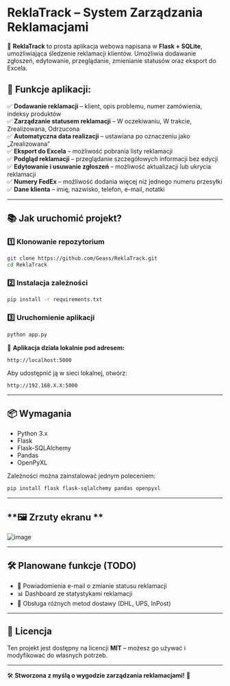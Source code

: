 # **ReklaTrack – System Zarządzania Reklamacjami**

🚀 **ReklaTrack** to prosta aplikacja webowa napisana w **Flask + SQLite**, umożliwiająca śledzenie reklamacji klientów. Umożliwia dodawanie zgłoszeń, edytowanie, przeglądanie, zmienianie statusów oraz eksport do Excela.

## **🔧 Funkcje aplikacji:**

✅ **Dodawanie reklamacji** – klient, opis problemu, numer zamówienia, indeksy produktów  
✅ **Zarządzanie statusem reklamacji** – W oczekiwaniu, W trakcie, Zrealizowana, Odrzucona  
✅ **Automatyczna data realizacji** – ustawiana po oznaczeniu jako „Zrealizowana”  
✅ **Eksport do Excela** – możliwość pobrania listy reklamacji  
✅ **Podgląd reklamacji** – przeglądanie szczegółowych informacji bez edycji  
✅ **Edytowanie i usuwanie zgłoszeń** – możliwość aktualizacji lub ukrycia reklamacji  
✅ **Numery FedEx** – możliwość dodania więcej niż jednego numeru przesyłki  
✅ **Dane klienta** – imię, nazwisko, telefon, e-mail, notatki  

---

## **📚 Jak uruchomić projekt?**

### **1️⃣ Klonowanie repozytorium**
```bash
git clone https://github.com/Geass/ReklaTrack.git
cd ReklaTrack
```

### **2️⃣ Instalacja zależności**
```bash
pip install -r requirements.txt
```

### **3️⃣ Uruchomienie aplikacji**
```bash
python app.py
```
📄 **Aplikacja działa lokalnie pod adresem:**  
```
http://localhost:5000
```

Aby udostępnić ją w sieci lokalnej, otwórz:  
```
http://192.168.X.X:5000
```

---

## **📦 Wymagania**
- Python 3.x  
- Flask  
- Flask-SQLAlchemy  
- Pandas  
- OpenPyXL  

Zależności można zainstalować jednym poleceniem:
```bash
pip install flask flask-sqlalchemy pandas openpyxl
```

---

## **🖼️ Zrzuty ekranu **
![image](https://github.com/user-attachments/assets/60f4655d-e991-408f-adef-c30640cbdca8)




---

## **🛠️ Planowane funkcje (TODO)**
- 🔄 Powiadomienia e-mail o zmianie statusu reklamacji  
- 📊 Dashboard ze statystykami reklamacji  
- 🍿️ Obsługa różnych metod dostawy (DHL, UPS, InPost)  

---

## **📜 Licencja**
Ten projekt jest dostępny na licencji **MIT** – możesz go używać i modyfikować do własnych potrzeb.  

---

🛠️ **Stworzona z myślą o wygodzie zarządzania reklamacjami!** 🚀
